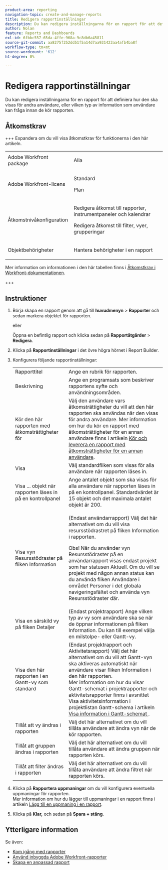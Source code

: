 ```yaml
---
product-area: reporting
navigation-topic: create-and-manage-reports
title: Redigera rapportinställningar
description: Du kan redigera inställningarna för en rapport för att definiera hur den ska visas för andra användare, eller vilken typ av information som användare kan fråga innan de kör rapporten.
author: Nolan
feature: Reports and Dashboards
exl-id: 6fbbc557-65da-4ffe-968a-9c8db6a45811
source-git-commit: aa8275f252dd51f5a14d7aa931423aa4afb4ba8f
workflow-type: tm+mt
source-wordcount: '612'
ht-degree: 0%

---
```


# Redigera rapportinställningar

<!-- Audited: 11/2024 -->

Du kan redigera inställningarna för en rapport för att definiera hur den ska visas för andra användare, eller vilken typ av information som användare kan fråga innan de kör rapporten.

## Åtkomstkrav

+++ Expandera om du vill visa åtkomstkrav för funktionerna i den här artikeln. 

<table style="table-layout:auto"> 
 <col> 
 <col> 
 <tbody> 
  <tr> 
   <td role="rowheader">Adobe Workfront package</td> 
   <td> <p>Alla</p> </td> 
  </tr> 
  <tr> 
   <td role="rowheader">Adobe Workfront-licens</td> 
   <td> 
      <p>Standard</p>
      <p>Plan</p>
   </td>
  </tr> 
  <tr> 
   <td role="rowheader">Åtkomstnivåkonfiguration</td> 
   <td> <p>Redigera åtkomst till rapporter, instrumentpaneler och kalendrar</p> <p>Redigera åtkomst till filter, vyer, grupperingar</p> </td> 
  </tr> 
  <tr> 
   <td role="rowheader">Objektbehörigheter</td> 
 <td> <p>Hantera behörigheter i en rapport</p></td>  
  </tr> 
 </tbody> 
</table>

Mer information om informationen i den här tabellen finns i [Åtkomstkrav i Workfront-dokumentationen](/help/quicksilver/administration-and-setup/add-users/access-levels-and-object-permissions/access-level-requirements-in-documentation.md).

+++

## Instruktioner

1. Börja skapa en rapport genom att gå till **huvudmenyn** > **Rapporter** och sedan markera objektet för rapporten.

   eller

   Öppna en befintlig rapport och klicka sedan på **Rapportåtgärder** > **Redigera**.

1. Klicka på **Rapportinställningar** i det övre högra hörnet i Report Builder.
1. Konfigurera följande rapportinställningar:

   <table style="table-layout:auto"> 
    <col> 
    <col> 
    <tbody> 
     <tr> 
      <td role="rowheader">Rapporttitel</td> 
      <td>Ange en rubrik för rapporten.</td> 
     </tr> 
     <tr> 
      <td role="rowheader">Beskrivning</td> 
      <td>Ange en programsats som beskriver rapportens syfte och användningsområden.</td> 
     </tr> 
     <tr> 
      <td role="rowheader">Kör den här rapporten med åtkomsträttigheter för</td> 
      <td>Välj den användare vars åtkomsträttigheter du vill att den här rapporten ska användas när den visas för andra användare. Mer information om hur du kör en rapport med åtkomsträttigheter för en annan användare finns i artikeln <a href="../../../reports-and-dashboards/reports/creating-and-managing-reports/run-deliver-report-access-rights-another-user.md" class="MCXref xref">Kör och leverera en rapport med åtkomsträttigheter för en annan användare</a>.</td> 
     </tr> 
     <tr> 
      <td role="rowheader">Visa</td> 
      <td>Välj standardfliken som visas för alla användare när rapporten läses in.</td> 
     </tr> 
     <tr> 
      <td role="rowheader">Visa ... objekt när rapporten läses in på en kontrollpanel</td> 
      <td>Ange antalet objekt som ska visas för alla användare när rapporten läses in på en kontrollpanel. Standardvärdet är 15 objekt och det maximala antalet objekt är 200.</td> 
     </tr> 
     <tr> 
      <td role="rowheader">Visa vyn Resursstödraster på fliken Information</td> 
      <td> <p>(Endast användarrapport) Välj det här alternativet om du vill visa resursstödrastret på fliken Information i rapporten.</p> <p>Obs! När du använder vyn Resursstödraster på en användarrapport visas endast projekt som har statusen Aktuell. Om du vill se projekt med någon annan status kan du använda fliken Användare i området Personer i det globala navigeringsfältet och använda vyn Resursstödraster där. <!--
         <MadCap:conditionalText data-mc-conditions="QuicksilverOrClassic.Draft mode">
          For more information about using the Resource Grid, see the article Overview of the Resource Grid . (drafted because this article is drafted also: Article is in draft Feb 1, 2021)
         </MadCap:conditionalText>
        --></p> </td> 
     </tr> 
     <tr> 
      <td role="rowheader">Visa en särskild vy på fliken Detaljer</td> 
      <td>(Endast projektrapport) Ange vilken typ av vy som användare ska se när de öppnar informationen på fliken Information. Du kan till exempel välja en milstolpe- eller Gantt-vy.</td> 
     </tr> 
     <tr> 
      <td role="rowheader">Visa den här rapporten i en Gantt-vy som standard</td> 
      <td>(Endast projektrapport och Aktivitetsrapport) Välj det här alternativet om du vill att Gantt-vyn ska aktiveras automatiskt när användare visar fliken Information i den här rapporten.<br>Mer information om hur du visar Gantt-schemat i projektrapporter och aktivitetsrapporter finns i avsnittet Visa aktivitetsinformation i projektlistan Gantt-schema i artikeln <a href="../../../manage-work/gantt-chart/use-the-gantt-chart/view-info-in-gantt.md" class="MCXref xref">Visa information i Gantt-schemat </a>.</td> 
     </tr> 
     <tr> 
      <td role="rowheader">Tillåt att vy ändras i rapporten</td> 
      <td>Välj det här alternativet om du vill tillåta användare att ändra vyn när de kör rapporten.</td> 
     </tr> 
     <tr> 
      <td role="rowheader">Tillåt att gruppen ändras i rapporten</td> 
      <td>Välj det här alternativet om du vill tillåta användare att ändra gruppen när rapporten körs.</td> 
     </tr> 
     <tr> 
      <td role="rowheader">Tillåt att filter ändras i rapporten</td> 
      <td>Välj det här alternativet om du vill tillåta användare att ändra filtret när rapporten körs.</td> 
     </tr> 
    </tbody> 
   </table>

1. Klicka på **Rapportera uppmaningar** om du vill konfigurera eventuella uppmaningar för rapporten.\
   Mer information om hur du lägger till uppmaningar i en rapport finns i artikeln [Lägg till en uppmaning i en rapport](../../../reports-and-dashboards/reports/creating-and-managing-reports/add-prompt-report.md).

1. Klicka på **Klar,** och sedan på **Spara + stäng**.

## Ytterligare information

Se även:

<!--outdated: * [Basic Report Creation Program for the new Workfront experience](https://one.workfront.com/s/basic-report-creation-program) -->
* [Kom igång med rapporter](../../../reports-and-dashboards/reports/reporting/get-started-reports-workfront.md)
* [Använd inbyggda Adobe Workfront-rapporter](../../../reports-and-dashboards/reports/using-built-in-reports/use-workfront-built-in-reports.md)
* [Skapa en anpassad rapport](../../../reports-and-dashboards/reports/creating-and-managing-reports/create-custom-report.md)
